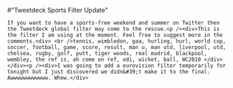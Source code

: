 #"Tweetdeck Sports Filter Update"


    If you want to have a sports-free weekend and summer on Twitter then the Tweetdeck global filter may come to the rescue.<p /><div>This is the filter I am using at the moment. Feel free to suggest more in the comments.<div> <br />tennis, wimbledon, gaa, hurling, hurl, world cup, soccer, football, game, score, result, man u, man utd, liverpool, utd, chelsea, rugby, golf, putt, tiger woods, real madrid, blackpool, wembley, the ref is, ah come on ref, odi, wicket, ball, WC2010 </div></div><p /><div>I was going to add a eurovision filter temporarily for tonight but I just discovered we didn&#39;t make it to the final. Awwwwwwwwwwww. Whew.</div>
  